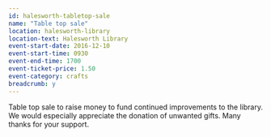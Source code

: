 ```yaml
---
id: halesworth-tabletop-sale
name: "Table top sale"
location: halesworth-library
location-text: Halesworth Library
event-start-date: 2016-12-10
event-start-time: 0930
event-end-time: 1700
event-ticket-price: 1.50
event-category: crafts
breadcrumb: y
---
```


Table top sale to raise money to fund continued improvements to the library. We would especially appreciate the donation of unwanted gifts. Many thanks for your support.
